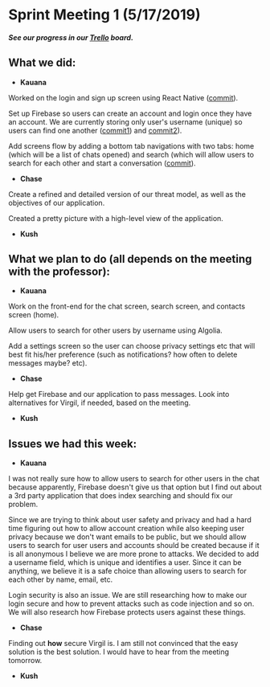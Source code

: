 # Sprint Meeting 1 (5/17/2019)

##### See our progress in our [Trello](https://trello.com/b/A29h9i9f/ecs153) board.

## What we did:

- **Kauana**

 Worked on the login and sign up screen using React Native ([commit](https://github.com/Wirdal/153Project/commit/f685b375b3c9f04a3c3738242b13e8898af7ee2a)).

 Set up Firebase so users can create an account and login once they have an account. We are currently storing only user's username (unique) so users can find one another ([commit1](https://github.com/Wirdal/153Project/commit/54eefaa8cb7f3a4f50dfdd7dbe50ed322d06bbd7)) and [commit2](https://github.com/Wirdal/153Project/commit/0f0b84f81d479ce6a849082f0a1e222de9c6be23)).

 Add screens flow by adding a bottom tab navigations with two tabs: home (which will be a list of chats opened) and search (which will allow users to search for each other and start a conversation ([commit](https://github.com/Wirdal/153Project/commit/ccdef4442345ab07349a98c03e8f3682560010c5)).


- **Chase**
 
 Create a refined and detailed version of our threat model, as well as the objectives of our application.
 
 Created a pretty picture with a high-level view of the application.
- **Kush**

## What we plan to do (all depends on the meeting with the professor):
- **Kauana**
 
 Work on the front-end for the chat screen, search screen, and contacts screen (home).
 
 Allow users to search for other users by username using Algolia.

 Add a settings screen so the user can choose privacy settings etc that will best fit his/her preference (such as   notifications? how often to delete messages maybe? etc).


- **Chase**

 Help get Firebase and our application to pass messages. Look into alternatives for Virgil, if needed, based on the meeting.
- **Kush**

## Issues we had this week:

- **Kauana**

 I was not really sure how to allow users to search for other users in the chat because apparently, Firebase doesn't give us that option but I find out about a 3rd party application that does index searching and should fix our problem.

 Since we are trying to think about user safety and privacy and had a hard time figuring out how to allow account creation while also keeping user privacy because we don't want emails to be public, but we should allow users to search for user users and accounts should be created because if it is all anonymous I believe we are more prone to attacks. We decided to add a username field, which is unique and identifies a user. Since it can be anything, we believe it is a safe choice than allowing users to search for each other by name, email, etc.

 Login security is also an issue. We are still researching how to make our login secure and how to prevent attacks such as code injection and so on. We will also research how Firebase protects users against these things.

- **Chase**

 Finding out **how** secure Virgil is. I am still not convinced that the easy solution is the best solution. I would have to hear from the meeting tomorrow.

- **Kush**
